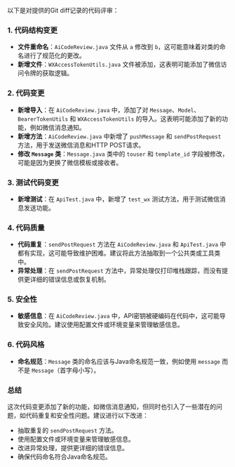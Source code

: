 以下是对提供的Git diff记录的代码评审：

### 1. 代码结构变更
- **文件重命名**：`AiCodeReview.java` 文件从 `a` 修改到 `b`，这可能意味着对类的命名进行了规范化的更改。
- **新增文件**：`WXAccessTokenUtils.java` 文件被添加，这表明可能添加了微信访问令牌的获取逻辑。

### 2. 代码变更
- **新增导入**：在 `AiCodeReview.java` 中，添加了对 `Message`、`Model`、`BearerTokenUtils` 和 `WXAccessTokenUtils` 的导入。这表明可能添加了新的功能，例如微信消息通知。
- **新增方法**：`AiCodeReview.java` 中新增了 `pushMessage` 和 `sendPostRequest` 方法，用于发送微信消息和HTTP POST请求。
- **修改 `Message` 类**：`Message.java` 类中的 `touser` 和 `template_id` 字段被修改，可能是因为更换了微信模板或接收者。

### 3. 测试代码变更
- **新增测试**：在 `ApiTest.java` 中，新增了 `test_wx` 测试方法，用于测试微信消息发送功能。

### 4. 代码质量
- **代码重复**：`sendPostRequest` 方法在 `AiCodeReview.java` 和 `ApiTest.java` 中都有实现，这可能导致维护困难。建议将此方法抽取到一个公共类或工具类中。
- **异常处理**：在 `sendPostRequest` 方法中，异常处理仅打印堆栈跟踪，而没有提供更详细的错误信息或恢复机制。

### 5. 安全性
- **敏感信息**：在 `AiCodeReview.java` 中，API密钥被硬编码在代码中，这可能导致安全风险。建议使用配置文件或环境变量来管理敏感信息。

### 6. 代码风格
- **命名规范**：`Message` 类的命名应该与Java命名规范一致，例如使用 `message` 而不是 `Message`（首字母小写）。

### 总结
这次代码变更添加了新的功能，如微信消息通知，但同时也引入了一些潜在的问题，如代码重复和安全性问题。建议进行以下改进：
- 抽取重复的 `sendPostRequest` 方法。
- 使用配置文件或环境变量来管理敏感信息。
- 改进异常处理，提供更详细的错误信息。
- 确保代码命名符合Java命名规范。